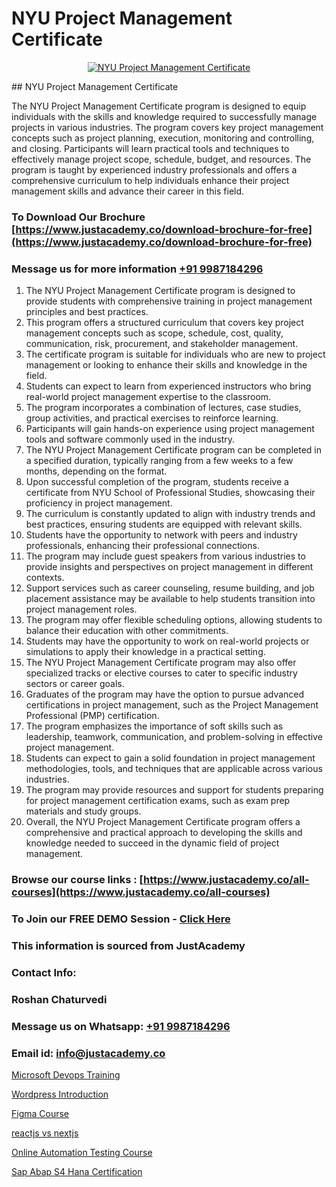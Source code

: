 # NYU Project Management Certificate

<p align="center">
  <a href="https://justacademy.co/course-detail/pmp-certification-training">
    <img src="https://justacademy.co/storage2/course_image/1709713463_course_image.webp" alt="NYU Project Management Certificate">
  </a>
</p>
## NYU Project Management Certificate

The NYU Project Management Certificate program is designed to equip individuals with the skills and knowledge required to successfully manage projects in various industries. The program covers key project management concepts such as project planning, execution, monitoring and controlling, and closing. Participants will learn practical tools and techniques to effectively manage project scope, schedule, budget, and resources. The program is taught by experienced industry professionals and offers a comprehensive curriculum to help individuals enhance their project management skills and advance their career in this field.
### To Download Our Brochure [https://www.justacademy.co/download-brochure-for-free](https://www.justacademy.co/download-brochure-for-free)
### Message us for more information [+91 9987184296](https://api.whatsapp.com/send?phone=919987184296)
1) The NYU Project Management Certificate program is designed to provide students with comprehensive training in project management principles and best practices.
2) This program offers a structured curriculum that covers key project management concepts such as scope, schedule, cost, quality, communication, risk, procurement, and stakeholder management.
3) The certificate program is suitable for individuals who are new to project management or looking to enhance their skills and knowledge in the field.
4) Students can expect to learn from experienced instructors who bring real-world project management expertise to the classroom.
5) The program incorporates a combination of lectures, case studies, group activities, and practical exercises to reinforce learning.
6) Participants will gain hands-on experience using project management tools and software commonly used in the industry.
7) The NYU Project Management Certificate program can be completed in a specified duration, typically ranging from a few weeks to a few months, depending on the format.
8) Upon successful completion of the program, students receive a certificate from NYU School of Professional Studies, showcasing their proficiency in project management.
9) The curriculum is constantly updated to align with industry trends and best practices, ensuring students are equipped with relevant skills.
10) Students have the opportunity to network with peers and industry professionals, enhancing their professional connections.
11) The program may include guest speakers from various industries to provide insights and perspectives on project management in different contexts.
12) Support services such as career counseling, resume building, and job placement assistance may be available to help students transition into project management roles.
13) The program may offer flexible scheduling options, allowing students to balance their education with other commitments.
14) Students may have the opportunity to work on real-world projects or simulations to apply their knowledge in a practical setting.
15) The NYU Project Management Certificate program may also offer specialized tracks or elective courses to cater to specific industry sectors or career goals.
16) Graduates of the program may have the option to pursue advanced certifications in project management, such as the Project Management Professional (PMP) certification.
17) The program emphasizes the importance of soft skills such as leadership, teamwork, communication, and problem-solving in effective project management.
18) Students can expect to gain a solid foundation in project management methodologies, tools, and techniques that are applicable across various industries.
19) The program may provide resources and support for students preparing for project management certification exams, such as exam prep materials and study groups.
20) Overall, the NYU Project Management Certificate program offers a comprehensive and practical approach to developing the skills and knowledge needed to succeed in the dynamic field of project management.

### Browse our course links : [https://www.justacademy.co/all-courses](https://www.justacademy.co/all-courses) 
### To Join our FREE DEMO Session - [Click Here](https://www.justacademy.co/register-for-course-demo)


### This information is sourced from JustAcademy
### Contact Info:
### Roshan Chaturvedi
### Message us on Whatsapp: [+91 9987184296](https://api.whatsapp.com/send?phone=919987184296)
### Email id: [info@justacademy.co](mailto:info@justacademy.co)
                
[Microsoft Devops Training](https://www.linkedin.com/pulse/microsoft-devops-training-justacademy-kua2e?trackingId=joBAC3FDaszQqT4r3K4LKQ%3D%3D&lipi=urn%3Ali%3Apage%3Ad_flagship3_company_admin%3BDtPVLJNkTC2k0tm5uH%2FP7w%3D%3D)

[Wordpress Introduction](https://www.linkedin.com/pulse/wordpress-introduction-justacademy-berlin-noa5c/)

[Figma Course](https://medium.com/@ranepooja/figma-course-fee380f5db86)

[reactjs vs nextjs](https://medium.com/@surajvaishnav5015/reactjs-vs-nextjs-d3f2ceb8290c)

[Online Automation Testing Course](https://justacademyin.github.io/justacademy/online-automation-testing-course)

[Sap Abap S4 Hana Certification](https://justacademyin.github.io/justacademy/sap-abap-s4-hana-certification)

